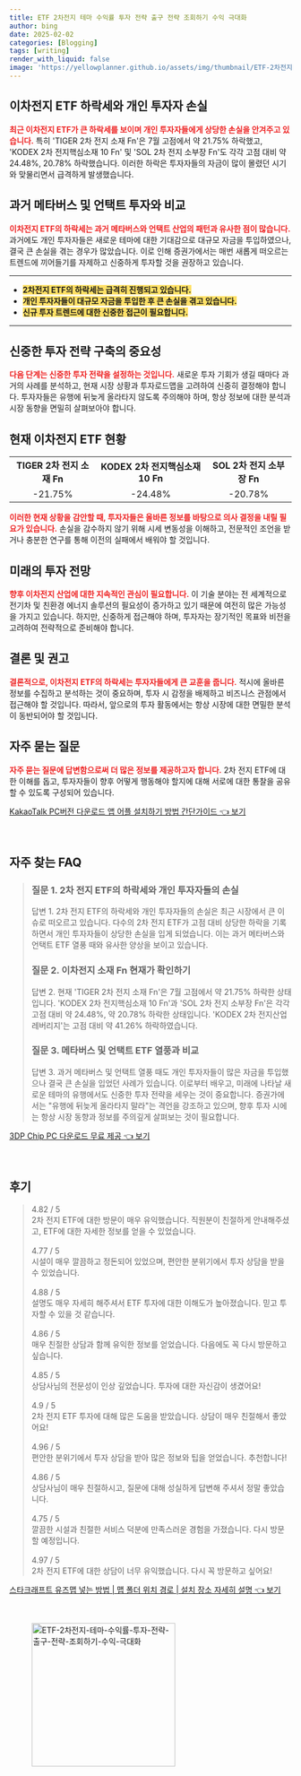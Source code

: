 ```yaml
---
title: ETF 2차전지 테마 수익률 투자 전략 출구 전략 조회하기 수익 극대화
author: bing
date: 2025-02-02
categories: [Blogging]
tags: [writing]
render_with_liquid: false
image: 'https://yellowplanner.github.io/assets/img/thumbnail/ETF-2차전지-테마-수익률-투자-전략-출구-전략-조회하기-수익-극대화.webp'
---
```



<h2 id='이차전지ETF하락세'>이차전지 ETF 하락세와 개인 투자자 손실</h2>

<p><b><span style="color: #ee2323;">최근 이차전지 ETF가 큰 하락세를 보이며 개인 투자자들에게 상당한 손실을 안겨주고 있습니다.</span></b> 특히 'TIGER 2차 전지 소재 Fn'은 7월 고점에서 약 21.75% 하락했고, 'KODEX 2차 전지핵심소재 10 Fn' 및 'SOL 2차 전지 소부장 Fn'도 각각 고점 대비 약 24.48%, 20.78% 하락했습니다. 이러한 하락은 투자자들의 자금이 많이 몰렸던 시기와 맞물리면서 급격하게 발생했습니다.</p>

<h2 id='과거블루오션비교'>과거 메타버스 및 언택트 투자와 비교</h2>

<p><b><span style="color: #ee2323;">이차전지 ETF의 하락세는 과거 메타버스와 언택트 산업의 패턴과 유사한 점이 많습니다.</span></b> 과거에도 개인 투자자들은 새로운 테마에 대한 기대감으로 대규모 자금을 투입하였으나, 결국 큰 손실을 겪는 경우가 많았습니다. 이로 인해 증권가에서는 매번 새롭게 떠오르는 트렌드에 끼어들기를 자제하고 신중하게 투자할 것을 권장하고 있습니다.</p>

<hr />

<ul>
    <li><b><span style="background-color: #ffe066;">2차전지 ETF의 하락세는 급격히 진행되고 있습니다.</span></b></li>
    <li><b><span style="background-color: #ffe066;">개인 투자자들이 대규모 자금을 투입한 후 큰 손실을 겪고 있습니다.</span></b></li>
    <li><b><span style="background-color: #ffe066;">신규 투자 트렌드에 대한 신중한 접근이 필요합니다.</span></b></li>
</ul>

<hr />

<h2 id='투자전략확립'>신중한 투자 전략 구축의 중요성</h2>

<p><b><span style="color: #ee2323;">다음 단계는 신중한 투자 전략을 설정하는 것입니다.</span></b> 새로운 투자 기회가 생길 때마다 과거의 사례를 분석하고, 현재 시장 상황과 투자로드맵을 고려하여 신중히 결정해야 합니다. 투자자들은 유행에 뒤늦게 올라타지 않도록 주의해야 하며, 항상 정보에 대한 분석과 시장 동향을 면밀히 살펴보아야 합니다.</p>

<h2 id='current_status'>현재 이차전지 ETF 현황</h2>

<table>
    <tr>
        <td style="text-align: center; height: 17px;"><b>TIGER 2차 전지 소재 Fn</b></td>
        <td style="text-align: center; height: 17px;"><b>KODEX 2차 전지핵심소재 10 Fn</b></td>
        <td style="text-align: center; height: 17px;"><b>SOL 2차 전지 소부장 Fn</b></td>
    </tr>
    <tr>
        <td style="text-align: center; height: 17px;">-21.75%</td>
        <td style="text-align: center; height: 17px;">-24.48%</td>
        <td style="text-align: center; height: 17px;">-20.78%</td>
    </tr>
</table>

<p><b><span style="color: #ee2323;">이러한 현재 상황을 감안할 때, 투자자들은 올바른 정보를 바탕으로 의사 결정을 내릴 필요가 있습니다.</span></b> 손실을 감수하지 않기 위해 시세 변동성을 이해하고, 전문적인 조언을 받거나 충분한 연구를 통해 이전의 실패에서 배워야 할 것입니다.</p>

<h2 id='미래전망'>미래의 투자 전망</h2>

<p><b><span style="color: #ee2323;">향후 이차전지 산업에 대한 지속적인 관심이 필요합니다.</span></b> 이 기술 분야는 전 세계적으로 전기차 및 친환경 에너지 솔루션의 필요성이 증가하고 있기 때문에 여전히 많은 가능성을 가지고 있습니다. 하지만, 신중하게 접근해야 하며, 투자자는 장기적인 목표와 비전을 고려하여 전략적으로 준비해야 합니다.</p>

<h2 id='결론'>결론 및 권고</h2>

<p><b><span style="color: #ee2323;">결론적으로, 이차전지 ETF의 하락세는 투자자들에게 큰 교훈을 줍니다.</span></b> 적시에 올바른 정보를 수집하고 분석하는 것이 중요하며, 투자 시 감정을 배제하고 비즈니스 관점에서 접근해야 할 것입니다. 따라서, 앞으로의 투자 활동에서는 항상 시장에 대한 면밀한 분석이 동반되어야 할 것입니다.</p>

<h2 id='자주묻는질문'>자주 묻는 질문</h2>

<p><b><span style="color: #ee2323;">자주 묻는 질문에 답변함으로써 더 많은 정보를 제공하고자 합니다.</span></b> 2차 전지 ETF에 대한 이해를 돕고, 투자자들이 향후 어떻게 행동해야 할지에 대해 서로에 대한 통찰을 공유할 수 있도록 구성되어 있습니다.</p>


<p><a class="click-button" title="KakaoTalk PC버전 다운로드 앱 어플 설치하기 방법 간단가이드" href="https://yellowplanner.github.io/posts/KakaoTalk-PC%EB%B2%84%EC%A0%84-%EB%8B%A4%EC%9A%B4%EB%A1%9C%EB%93%9C-%EC%95%B1-%EC%96%B4%ED%94%8C-%EC%84%A4%EC%B9%98%ED%95%98%EA%B8%B0-%EB%B0%A9%EB%B2%95-%EA%B0%84%EB%8B%A8%EA%B0%80%EC%9D%B4%EB%93%9C/" rel="dofollow">KakaoTalk PC버전 다운로드 앱 어플 설치하기 방법 간단가이드 👈 보기</a></p><br>
<h2 id='자주_찾는_FAQ'>자주 찾는 FAQ</h2>
<div itemscope="" itemtype="https://schema.org/FAQPage"> 
<blockquote> 
<div itemscope="" itemprop="mainEntity" itemtype="https://schema.org/Question"> 
<h3 itemprop="name">질문 1. 2차 전지 ETF의 하락세와 개인 투자자들의 손실</h3> 
<div itemscope="" itemprop="acceptedAnswer" itemtype="https://schema.org/Answer"> 
<span itemprop="text"> 
<p>답변 1. 2차 전지 ETF의 하락세와 개인 투자자들의 손실은 최근 시장에서 큰 이슈로 떠오르고 있습니다. 다수의 2차 전지 ETF가 고점 대비 상당한 하락을 기록하면서 개인 투자자들이 상당한 손실을 입게 되었습니다. 이는 과거 메타버스와 언택트 ETF 열풍 때와 유사한 양상을 보이고 있습니다.</p> 
</span> 
</div> 
</div> 

<div itemscope="" itemprop="mainEntity" itemtype="https://schema.org/Question"> 
<h3 itemprop="name">질문 2. 이차전지 소재 Fn 현재가 확인하기</h3> 
<div itemscope="" itemprop="acceptedAnswer" itemtype="https://schema.org/Answer"> 
<span itemprop="text"> 
<p>답변 2. 현재 'TIGER 2차 전지 소재 Fn'은 7월 고점에서 약 21.75% 하락한 상태입니다. 'KODEX 2차 전지핵심소재 10 Fn'과 'SOL 2차 전지 소부장 Fn'은 각각 고점 대비 약 24.48%, 약 20.78% 하락한 상태입니다. 'KODEX 2차 전지산업레버리지'는 고점 대비 약 41.26% 하락하였습니다.</p> 
</span> 
</div> 
</div> 

<div itemscope="" itemprop="mainEntity" itemtype="https://schema.org/Question"> 
<h3 itemprop="name">질문 3. 메타버스 및 언택트 ETF 열풍과 비교</h3> 
<div itemscope="" itemprop="acceptedAnswer" itemtype="https://schema.org/Answer"> 
<span itemprop="text"> 
<p>답변 3. 과거 메타버스 및 언택트 열풍 때도 개인 투자자들이 많은 자금을 투입했으나 결국 큰 손실을 입었던 사례가 있습니다. 이로부터 배우고, 미래에 나타날 새로운 테마의 유행에서도 신중한 투자 전략을 세우는 것이 중요합니다. 증권가에서는 "유행에 뒤늦게 올라타지 말라"는 격언을 강조하고 있으며, 향후 투자 시에는 항상 시장 동향과 정보를 주의깊게 살펴보는 것이 필요합니다.</p> 
</span> 
</div> 
</div> 
</blockquote> 
</div>
<p><a class="click-button" title="3DP Chip PC 다운로드 무료 제공" href="https://yellowplanner.github.io/posts/3DP-Chip-PC-%EB%8B%A4%EC%9A%B4%EB%A1%9C%EB%93%9C-%EB%AC%B4%EB%A3%8C-%EC%A0%9C%EA%B3%B5/" rel="dofollow">3DP Chip PC 다운로드 무료 제공 👈 보기</a></p><br>
<h2 id='후기'>후기</h2>
<div itemscope itemtype="https://schema.org/Product">
  <blockquote>
  <div itemprop="review" itemscope itemtype="https://schema.org/Review">
      <div itemprop="reviewRating" itemscope itemtype="https://schema.org/Rating"> <span itemprop="ratingValue">4.82</span> / <span itemprop="bestRating">5</span> </div>
      <span itemprop="reviewBody">2차 전지 ETF에 대한 방문이 매우 유익했습니다. 직원분이 친절하게 안내해주셨고, ETF에 대한 자세한 정보를 얻을 수 있었습니다.</span>
  </div>
  <br>
  <div itemprop="review" itemscope itemtype="https://schema.org/Review">
      <div itemprop="reviewRating" itemscope itemtype="https://schema.org/Rating"> <span itemprop="ratingValue">4.77</span> / <span itemprop="bestRating">5</span> </div>
      <span itemprop="reviewBody">시설이 매우 깔끔하고 정돈되어 있었으며, 편안한 분위기에서 투자 상담을 받을 수 있었습니다.</span>
  </div>
  <br>
  <div itemprop="review" itemscope itemtype="https://schema.org/Review">
      <div itemprop="reviewRating" itemscope itemtype="https://schema.org/Rating"> <span itemprop="ratingValue">4.88</span> / <span itemprop="bestRating">5</span> </div>
      <span itemprop="reviewBody">설명도 매우 자세히 해주셔서 ETF 투자에 대한 이해도가 높아졌습니다. 믿고 투자할 수 있을 것 같습니다.</span>
  </div>
  <br>
  <div itemprop="review" itemscope itemtype="https://schema.org/Review">
      <div itemprop="reviewRating" itemscope itemtype="https://schema.org/Rating"> <span itemprop="ratingValue">4.86</span> / <span itemprop="bestRating">5</span> </div>
      <span itemprop="reviewBody">매우 친절한 상담과 함께 유익한 정보를 얻었습니다. 다음에도 꼭 다시 방문하고 싶습니다.</span>
  </div>
  <br>
  <div itemprop="review" itemscope itemtype="https://schema.org/Review">
      <div itemprop="reviewRating" itemscope itemtype="https://schema.org/Rating"> <span itemprop="ratingValue">4.85</span> / <span itemprop="bestRating">5</span> </div>
      <span itemprop="reviewBody">상담사님의 전문성이 인상 깊었습니다. 투자에 대한 자신감이 생겼어요!</span>
  </div>
  <br>
  <div itemprop="review" itemscope itemtype="https://schema.org/Review">
      <div itemprop="reviewRating" itemscope itemtype="https://schema.org/Rating"> <span itemprop="ratingValue">4.9</span> / <span itemprop="bestRating">5</span> </div>
      <span itemprop="reviewBody">2차 전지 ETF 투자에 대해 많은 도움을 받았습니다. 상담이 매우 친절해서 좋았어요!</span>
  </div>
  <br>
  <div itemprop="review" itemscope itemtype="https://schema.org/Review">
      <div itemprop="reviewRating" itemscope itemtype="https://schema.org/Rating"> <span itemprop="ratingValue">4.96</span> / <span itemprop="bestRating">5</span> </div>
      <span itemprop="reviewBody">편안한 분위기에서 투자 상담을 받아 많은 정보와 팁을 얻었습니다. 추천합니다!</span>
  </div>
  <br>
  <div itemprop="review" itemscope itemtype="https://schema.org/Review">
      <div itemprop="reviewRating" itemscope itemtype="https://schema.org/Rating"> <span itemprop="ratingValue">4.86</span> / <span itemprop="bestRating">5</span> </div>
      <span itemprop="reviewBody">상담사님이 매우 친절하시고, 질문에 대해 성실하게 답변해 주셔서 정말 좋았습니다.</span>
  </div>
  <br>
  <div itemprop="review" itemscope itemtype="https://schema.org/Review">
      <div itemprop="reviewRating" itemscope itemtype="https://schema.org/Rating"> <span itemprop="ratingValue">4.75</span> / <span itemprop="bestRating">5</span> </div>
      <span itemprop="reviewBody">깔끔한 시설과 친절한 서비스 덕분에 만족스러운 경험을 가졌습니다. 다시 방문할 예정입니다.</span>
  </div>
  <br>
  <div itemprop="review" itemscope itemtype="https://schema.org/Review">
      <div itemprop="reviewRating" itemscope itemtype="https://schema.org/Rating"> <span itemprop="ratingValue">4.97</span> / <span itemprop="bestRating">5</span> </div>
      <span itemprop="reviewBody">2차 전지 ETF에 대한 상담이 너무 유익했습니다. 다시 꼭 방문하고 싶어요!</span>
  </div>
  </blockquote>
</div>
<p><a class="click-button" title="스타크래프트 유즈맵 넣는 방법 | 맵 폴더 위치 경로 | 설치 장소 자세히 설명" href="https://yellowplanner.github.io/posts/%EC%8A%A4%ED%83%80%ED%81%AC%EB%9E%98%ED%94%84%ED%8A%B8-%EC%9C%A0%EC%A6%88%EB%A7%B5-%EB%84%A3%EB%8A%94-%EB%B0%A9%EB%B2%95-%EB%A7%B5-%ED%8F%B4%EB%8D%94-%EC%9C%84%EC%B9%98-%EA%B2%BD%EB%A1%9C-%EC%84%A4%EC%B9%98-%EC%9E%A5%EC%86%8C-%EC%9E%90%EC%84%B8%ED%9E%88-%EC%84%A4%EB%AA%85/" rel="dofollow">스타크래프트 유즈맵 넣는 방법 | 맵 폴더 위치 경로 | 설치 장소 자세히 설명 👈 보기</a></p><br>
<figure class="image"><img src="https://yellowplanner.github.io/assets/img/thumbnail/ETF-2차전지-테마-수익률-투자-전략-출구-전략-조회하기-수익-극대화.webp" alt="ETF-2차전지-테마-수익률-투자-전략-출구-전략-조회하기-수익-극대화" width="256" height="256"></figure>